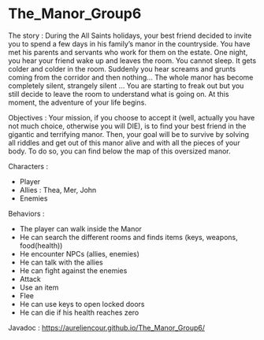 # The_Manor_Group6
The story :
During the All Saints holidays, your best friend decided to invite you to spend a few days in his family’s manor in the countryside. You have met his parents and servants who work for them on the estate. One night, you hear your friend wake up and leaves the room. You cannot sleep. It gets colder and colder in the room. Suddenly you hear screams and grunts coming from the corridor and then nothing... The whole manor has become completely silent, strangely silent ... You are starting to freak out but you still decide to leave the room to understand what is going on. At this moment, the adventure of your life begins.

Objectives :
Your mission, if you choose to accept it (well, actually you have not much choice, otherwise you will DIE), is to find your best friend in the gigantic and terrifying manor. Then, your goal will be to survive by solving all riddles and get out of this manor alive and with all the pieces of your body. To do so, you can find below the map of this oversized manor.
  
Characters :

  - Player
  - Allies : Thea, Mer, John
  - Enemies
  
Behaviors :

  - The player can walk inside the Manor
  - He can search the different rooms and finds items (keys, weapons, food(health))
  - He encounter NPCs (allies, enemies)
  - He can talk with the allies
  - He can fight against the enemies
  - Attack
  - Use an item
  - Flee
  - He can use keys to open locked doors
  - He can die if his health reaches zero
  
Javadoc :
https://aureliencour.github.io/The_Manor_Group6/
